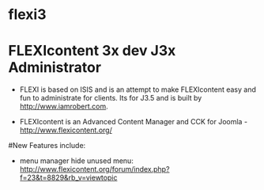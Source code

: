 flexi3
=====

FLEXIcontent 3x dev J3x Administrator
=====

+ FLEXI is based on ISIS and is an attempt to make FLEXIcontent easy and fun to administrate for clients. Its for J3.5 and is built by http://www.iamrobert.com.

+ FLEXIcontent is an Advanced Content Manager and CCK for Joomla - http://www.flexicontent.org/

#New Features include:
+ menu manager hide unused menu: http://www.flexicontent.org/forum/index.php?f=23&t=8829&rb_v=viewtopic


